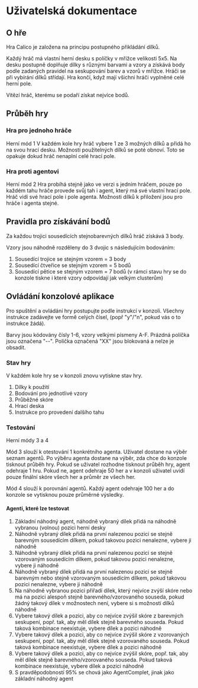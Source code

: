 # Uživatelská dokumentace

## O hře

Hra Calico je založena na principu postupného přikládání dílků. 

Každý hráč má vlastní herní desku s políčky v mřížce velikosti 5x5. Na desku postupně doplňuje dílky s různými barvami a vzory a získává body podle zadaných pravidel na seskupování barev a vzorů v mřížce. Hráči se při vybírání dílků střídají. Hra končí, když mají všichni hráči vyplněné celé herní pole.

Vítězí hráč, kterému se podaří získat nejvíce bodů.

## Průběh hry
### Hra pro jednoho hráče

Herní mód 1
V každém kole hry hráč vybere 1 ze 3 možných dílků a přidá ho na svou hrací desku.
Možnosti použitelných dílků se poté obnoví.
Toto se opakuje dokud hráč nenaplní celé hrací pole.

### Hra proti agentovi

Herní mód 2
Hra probíhá stejně jako ve verzi s jedním hráčem, pouze po každém tahu hráče provede svůj tah i agent, který má své vlastní hrací pole.
Hráč vidí své hrací pole i pole agenta.
Možnosti dílků k přiložení jsou pro hráče i agenta stejné.

## Pravidla pro získávání bodů

Za každou trojici sousedících stejnobarevných dílků hráč získává 3 body.

Vzory jsou náhodně rozděleny do 3 dvojic s následujícím bodováním:
1. Sousedící trojice se stejným vzorem = 3 body
2. Sousedící čtveřice se stejným vzorem = 5 bodů
3. Sousedící pětice se stejným vzorem = 7 bodů
(v rámci stavu hry se do konzole tiskne i které vzory odpovídají jak velkým clusterům)

## Ovládání konzolové aplikace

Pro spuštění a ovládání hry postupujte podle instrukcí v konzoli.
Všechny instrukce zadávejte ve formě celých čísel, (popř "y"/"n", pokud vás o to instrukce žádá).

Barvy jsou kódovány čísly 1-6, vzory velkými písmeny A-F.
Prázdná políčka jsou označena "--".
Políčka označená "XX" jsou blokovaná a nelze je obsadit.

### Stav hry

V každém kole hry se v konzoli znovu vytiskne stav hry.
1. Dílky k použití
2. Bodování pro jednotlivé vzory
3. Průběžné skóre
4. Hrací deska
5. Instrukce pro provedení dalšího tahu


### Testování

Herní módy 3 a 4

Mód 3 slouží k otestování 1 konkrétního agenta. Uživatel dostane na výběr seznam agentů. Po výběru agenta dostane na výběr, zda chce do konzole tisknout průběh hry.
Pokud se uživatel rozhodne tisknout průběh hry, agent odehraje 1 hru. Pokud ne, agent odehraje 50 her a v konzoli uživatel uvidí pouze finální skóre všech her a průměr ze všech her.

Mód 4 slouží k porovnání agentů. Každý agent odehraje 100 her a do konzole se vytisknou pouze průměrné výsledky.

#### Agenti, které lze testovat
1. Základní náhodný agent, náhodně vybraný dílek přidá na náhodně vybranou (volnou) pozici herní desky
2. Náhodně vybraný dílek přidá na první nalezenou pozici se stejně barevným sousedícím dílkem, pokud takovou pozici nenalezne, vybere ji náhodně
3. Náhodně vybraný dílek přidá na první nalezenou pozici se stejně vzorovaným sousedícím dílkem, pokud takovou pozici nenalezne, vybere ji náhodně
4. Náhodně vybraný dílek přidá na první nalezenou pozici se stejně barevným nebo stejně vzorovaným sousedícím dílkem, pokud takovou pozici nenalezne, vybere ji náhodně
5. Na náhodně vybranou pozici přiřadí dílek, který nejvíce zvýší skóre nebo má na pozici alespoň stejně barevného/vzorovaného souseda, pokud žádný takový dílek v možnostech není, vybere si s možností dílků náhodně
6. Vybere takový dílek a pozici, aby co nejvíce zvýšil skóre z barevných seskupení, popř. tak, aby měl dílek stejně barevného souseda. Pokud taková kombinace neexistuje, vybere dílek a pozici náhodně
7. Vybere takový dílek a pozici, aby co nejvíce zvýšil skóre z vzorovaných seskupení, popř. tak, aby měl dílek stejně vzorovaného souseda. Pokud taková kombinace neexistuje, vybere dílek a pozici náhodně
8. Vybere takový dílek a pozici, aby co nejvíce zvýšil skóre, popř. tak, aby měl dílek stejně barevného/vzorovaného souseda. Pokud taková kombinace neexistuje, vybere dílek a pozici náhodně
9. S pravděpodobností 95% se chová jako AgentComplet, jinak jako základní náhodný agent

